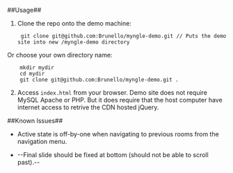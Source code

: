 ##Usage##

1. Clone the repo onto the demo machine:

        git clone git@github.com:Brunello/myngle-demo.git // Puts the demo site into new /myngle-demo directory

  Or choose your own directory name:

        mkdir mydir
        cd mydir
        git clone git@github.com:Brunello/myngle-demo.git .

2. Access `index.html` from your browser. Demo site does not require MySQL
   Apache or PHP. But it does require that the host computer have internet
   access to retrive the CDN hosted jQuery.

##Known Issues##

* Active state is off-by-one when navigating to previous rooms from the
  navigation menu.

* --Final slide should be fixed at bottom (should not be able to scroll past).--

